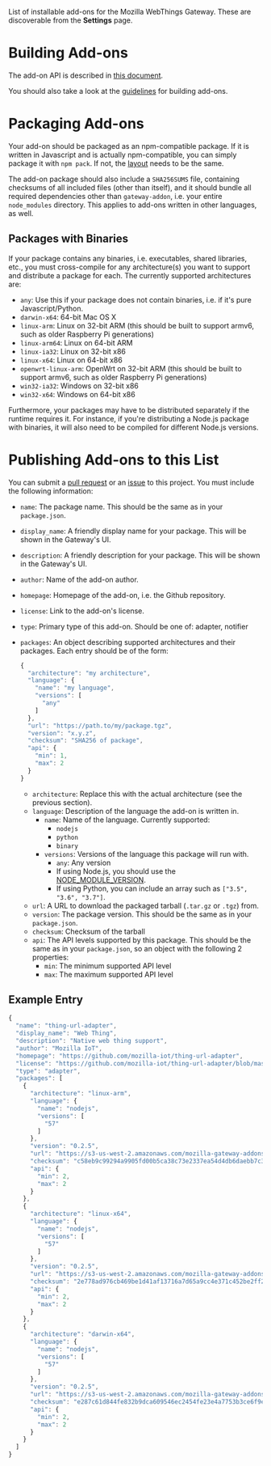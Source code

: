 List of installable add-ons for the Mozilla WebThings Gateway. These are discoverable from the **Settings** page.

# Building Add-ons

The add-on API is described in [this document](https://github.com/mozilla-iot/wiki/wiki/Adapter-API).

You should also take a look at the [guidelines](https://github.com/mozilla-iot/addon-list/blob/master/guidelines.md) for building add-ons.

# Packaging Add-ons

Your add-on should be packaged as an npm-compatible package. If it is written in Javascript and is actually npm-compatible, you can simply package it with `npm pack`. If not, the [layout](https://github.com/mozilla-iot/wiki/wiki/Add-On-System-Design#package-layout) needs to be the same.

The add-on package should also include a `SHA256SUMS` file, containing checksums of all included files (other than itself), and it should bundle all required dependencies other than `gateway-addon`, i.e. your entire `node_modules` directory. This applies to add-ons written in other languages, as well.

## Packages with Binaries

If your package contains any binaries, i.e. executables, shared libraries, etc., you must cross-compile for any architecture(s) you want to support and distribute a package for each. The currently supported architectures are:

* `any`: Use this if your package does not contain binaries, i.e. if it's pure Javascript/Python.
* `darwin-x64`: 64-bit Mac OS X
* `linux-arm`: Linux on 32-bit ARM (this should be built to support armv6, such as older Raspberry Pi generations)
* `linux-arm64`: Linux on 64-bit ARM
* `linux-ia32`: Linux on 32-bit x86
* `linux-x64`: Linux on 64-bit x86
* `openwrt-linux-arm`: OpenWrt on 32-bit ARM (this should be built to support armv6, such as older Raspberry Pi generations)
* `win32-ia32`: Windows on 32-bit x86
* `win32-x64`: Windows on 64-bit x86

Furthermore, your packages may have to be distributed separately if the runtime requires it. For instance, if you're distributing a Node.js package with binaries, it will also need to be compiled for different Node.js versions.

# Publishing Add-ons to this List

You can submit a [pull request](https://github.com/mozilla-iot/addon-list/pulls) or an [issue](https://github.com/mozilla-iot/addon-list/issues) to this project. You must include the following information:

* `name`: The package name. This should be the same as in your `package.json`.
* `display_name`: A friendly display name for your package. This will be shown in the Gateway's UI.
* `description`: A friendly description for your package. This will be shown in the Gateway's UI.
* `author`: Name of the add-on author.
* `homepage`: Homepage of the add-on, i.e. the Github repository.
* `license`: Link to the add-on's license.
* `type`: Primary type of this add-on. Should be one of: adapter, notifier
* `packages`: An object describing supported architectures and their packages. Each entry should be of the form:

    ```javascript
    {
      "architecture": "my architecture",
      "language": {
        "name": "my language",
        "versions": [
          "any"
        ]
      },
      "url": "https://path.to/my/package.tgz",
      "version": "x.y.z",
      "checksum": "SHA256 of package",
      "api": {
        "min": 1,
        "max": 2
      }
    }
    ```

  * `architecture`: Replace this with the actual architecture (see the previous section).
  * `language`: Description of the language the add-on is written in.
    * `name`: Name of the language. Currently supported:
      * `nodejs`
      * `python`
      * `binary`
    * `versions`: Versions of the language this package will run with.
      * `any`: Any version
      * If using Node.js, you should use the [NODE_MODULE_VERSION](https://nodejs.org/en/download/releases/).
      * If using Python, you can include an array such as `["3.5", "3.6", "3.7"]`.
  * `url`: A URL to download the packaged tarball (`.tar.gz` or `.tgz`) from.
  * `version`: The package version. This should be the same as in your `package.json`.
  * `checksum`: Checksum of the tarball
  * `api`: The API levels supported by this package. This should be the same as in your `package.json`, so an object with the following 2 properties:
    * `min`: The minimum supported API level
    * `max`: The maximum supported API level

## Example Entry

```javascript
{
  "name": "thing-url-adapter",
  "display_name": "Web Thing",
  "description": "Native web thing support",
  "author": "Mozilla IoT",
  "homepage": "https://github.com/mozilla-iot/thing-url-adapter",
  "license": "https://github.com/mozilla-iot/thing-url-adapter/blob/master/LICENSE",
  "type": "adapter",
  "packages": [
    {
      "architecture": "linux-arm",
      "language": {
        "name": "nodejs",
        "versions": [
          "57"
        ]
      },
      "version": "0.2.5",
      "url": "https://s3-us-west-2.amazonaws.com/mozilla-gateway-addons/thing-url-adapter-0.2.5-linux-arm-v8.tgz",
      "checksum": "c58eb9c99294a9905fd00b5ca38c73e2337ea54d4db6daebb7c3b0eb64df5b92",
      "api": {
        "min": 2,
        "max": 2
      }
    },
    {
      "architecture": "linux-x64",
      "language": {
        "name": "nodejs",
        "versions": [
          "57"
        ]
      },
      "version": "0.2.5",
      "url": "https://s3-us-west-2.amazonaws.com/mozilla-gateway-addons/thing-url-adapter-0.2.5-linux-x64-v8.tgz",
      "checksum": "2e778ad976cb469be1d41af13716a7d65a9cc4e371c452be2ff2da4ed932941c",
      "api": {
        "min": 2,
        "max": 2
      }
    },
    {
      "architecture": "darwin-x64",
      "language": {
        "name": "nodejs",
        "versions": [
          "57"
        ]
      },
      "version": "0.2.5",
      "url": "https://s3-us-west-2.amazonaws.com/mozilla-gateway-addons/thing-url-adapter-0.2.5-darwin-x64-v8.tgz",
      "checksum": "e287c61d844fe832b9dca609546ec2454fe23e4a7753b3ce6f9ee53332fdf53f",
      "api": {
        "min": 2,
        "max": 2
      }
    }
  ]
}
```
